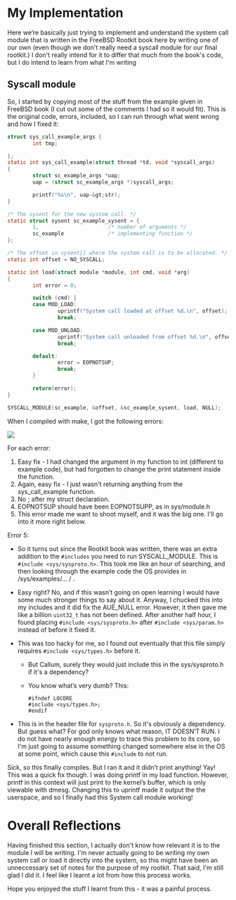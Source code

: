 # My Implementation

Here we&rsquo;re basically just trying to implement and understand the system call module that is written in the FreeBSD Rootkit book here by writing one of our own (even though we don't really need a syscall module for our final rootkit.) I don't really intend for it to differ that much from the book's code, but I do intend to learn from what I'm writing

## Syscall module



So, I started by copying most of the stuff from the example given in FreeBSD book (I cut out some of the comments I had so it would fit). This is the original code, errors, included, so I can run through what went wrong and how I fixed it:
```C
struct sys_call_example_args {
        int tmp;

};
static int sys_call_example(struct thread *td, void *syscall_args)
{
        struct sc_example_args *uap;
        uap = (struct sc_example_args *)syscall_args;

        printf("%s\n", uap-&gt;str);
}

/* The sysent for the new system call. */
static struct sysent sc_example_sysent = {
        1,                      /* number of arguments */
        sc_example              /* implementing function */
};

/* The offset in sysent[] where the system call is to be allocated. */
static int offset = NO_SYSCALL;

static int load(struct module *module, int cmd, void *arg)
{
        int error = 0;

        switch (cmd) {
        case MOD_LOAD:
                uprintf("System call loaded at offset %d.\n", offset);
                break;

        case MOD_UNLOAD:
                uprintf("System call unloaded from offset %d.\n", offset);
                break;

        default:
                error = EOPNOTSUP;
                break;
        }

        return(error);
}

SYSCALL_MODULE(sc_example, &offset, &sc_example_sysent, load, NULL);
```
When I compiled with make, I got the following errors:

![](https://www.openlearning.com/u/callumjones/blog/SomethingAwesomeSystemCallReflection/Pictuasdgre1.png?action=download)

For each error:

1.  Easy fix - I had changed the argument in my function to int (different to example code), but had forgotten to change the print statement inside the function.
2.  Again, easy fix - I just wasn't returning anything from the sys_call_example function.
3.  No ; after my struct declaration.
4.  EOPNOTSUP should have been EOPNOTSUPP, as in sys/module.h
5.  This error made me want to shoot myself, and it was the big one. I'll go into it more right below.

Error 5:

*   So it turns out since the Rootkit book was written, there was an extra addition to the `#includes` you need to run SYSCALL_MODULE. This is `#include <sys/sysproto.h>`. This took me like an hour of searching, and then looking through the example code the OS provides in /sys/examples/... / .
*   Easy right? No, and if this wasn&rsquo;t going on open learning I would have some much stronger things to say about it. Anyway, I chucked this into my includes and it did fix the AUE_NULL error. However, it then gave me like a billion `uint32_t` has not been defined. After another half hour, I found placing `#include <sys/sysproto.h>` after `#include <sys/param.h>` instead of before it fixed it.
*   This was too hacky for me, so I found out eventually that this file simply requires `#include <sys/types.h>` before it.

    *   But Callum, surely they would just include this in the sys/sysproto.h if it's a dependency?
    *   You know what&rsquo;s very dumb? This:

        ```
        #ifndef LOCORE
        #include <sys/types.h>;
        #endif
        ```

*   This is in the header file for `sysproto.h`. So it's obviously a dependency. But guess what? For god only knows what reason, IT DOESN&rsquo;T RUN. I do not have nearly enough energy to trace this problem to its core, so I'm just going to assume something changed somewhere else in the OS at some point, which cause this `#include` to not run.

Sick, so this finally compiles. But I ran it and it didn&rsquo;t print anything! Yay! This was a quick fix though. I was doing printf in my load function. However, printf in this context will just print to the kernel&rsquo;s buffer, which is only viewable with dmesg. Changing this to uprintf made it output the the userspace, and so I finally had this System call module working!

# Overall Reflections


Having finished this section, I actually don't know how relevant it is to the module I will be writing. I'm never actually going to be writing my own system call or load it directly into the system, so this might have been an unneccessary set of notes for the purpose of my rootkit. That said, I'm still glad I did it. I feel like I learnt a lot from how this process works.

Hope you enjoyed the stuff I learnt from this - it was a painful process.

 